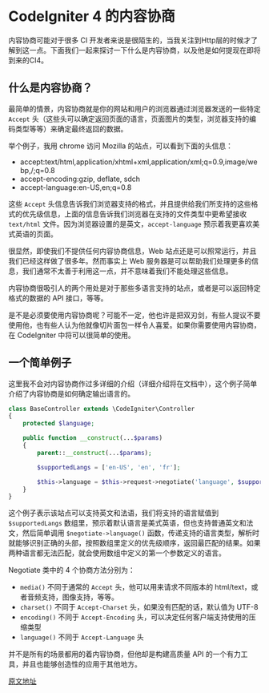 # CodeIgniter 4 的内容协商

内容协商可能对于很多 CI 开发者来说是很陌生的，当我关注到Http层的时候才了解到这一点。下面我们一起来探讨一下什么是内容协商，以及他是如何提现在即将到来的CI4。

## 什么是内容协商？

最简单的情景，内容协商就是你的网站和用户的浏览器通过浏览器发送的一些特定 `Accept` 头（这些头可以确定返回页面的语言，页面图片的类型，浏览器支持的编码类型等等）来确定最终返回的数据。

举个例子，我用 chrome 访问 Mozilla 的站点，可以看到下面的头信息：

*    accept:text/html,application/xhtml+xml,application/xml;q=0.9,image/webp,/;q=0.8
*    accept-encoding:gzip, deflate, sdch
*    accept-language:en-US,en;q=0.8

这些 `Accept` 头信息告诉我们浏览器支持的格式，并且提供给我们所支持的这些格式的优先级信息，上面的信息告诉我们浏览器在支持的文件类型中更希望接收 `text/html` 文件。因为浏览器设置的是英文，`accept-language` 预示着我更喜欢美式英语的页面。

很显然，即使我们不提供任何内容协商信息，Web 站点还是可以照常运行，并且我们已经这样做了很多年。然而事实上 Web 服务器是可以帮助我们处理更多的信息，我们通常不太善于利用这一点，并不意味着我们不能处理这些信息。

内容协商很吸引人的两个用处是对于那些多语言支持的站点，或者是可以返回特定格式的数据的 API 接口，等等。

是不是必须要使用内容协商呢？可能不一定，他也许是把双刃剑，有些人提议不要使用他，也有些人认为他就像切片面包一样令人喜爱。如果你需要使用内容协商，在 CodeIgniter 中将可以很简单的使用。

## 一个简单例子

这里我不会对内容协商作过多详细的介绍（详细介绍将在文档中），这个例子简单介绍了内容协商是如何确定输出语言的。

```php
class BaseController extends \CodeIgniter\Controller
{
    protected $language;

    public function __construct(...$params)
    {
        parent::__construct(...$params);

        $supportedLangs = ['en-US', 'en', 'fr'];

        $this->language = $this->request->negotiate('language', $supportedLangs);
    }
}
```

这个例子表示该站点可以支持英文和法语，我们将支持的语言赋值到 `$supportedLangs` 数组里，预示着默认语言是美式英语，但也支持普通英文和法文，然后简单调用 `$negotiate->language()` 函数，传递支持的语言类型，解析时就能够识别正确的头部，按照数组里定义的优先级顺序，返回最匹配的结果。如果两种语言都无法匹配，就会使用数组中定义的第一个参数定义的语言。

Negotiate 类中的 4 个协商方法分别为：

*  `media()` 不同于通常的 `Accept` 头，他可以用来请求不同版本的 html/text，或者音频支持，图像支持，等等。
*  `charset()` 不同于 `Accept-Charset` 头，如果没有匹配的话，默认值为 UTF-8
*  `encoding()` 不同于 `Accept-Encoding` 头，可以决定任何客户端支持使用的压缩类型
*  `language()` 不同于 `Accept-Language` 头

并不是所有的场景都用的着内容协商，但他却是构建高质量 API 的一个有力工具，并且也能够创造性的应用于其他地方。

[原文地址](http://blog.newmythmedia.com/blog/show/2016-03-03_Content_Negotiation_in_CodeIgniter_4)
